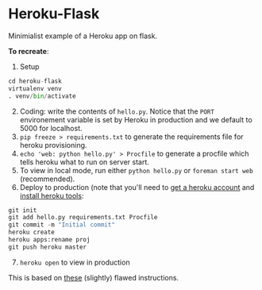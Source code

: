 Heroku-Flask
============

Minimialist example of a Heroku app on flask.

**To recreate**:

1. Setup
````python
cd heroku-flask
virtualenv venv
. venv/bin/activate
````
2. Coding: write the contents of `hello.py`.  Notice that the `PORT` environement variable is set by Heroku in production and we default to 5000 for localhost.
3. `pip freeze > requirements.txt` to generate the requirements file for heroku provisioning.
4. `echo 'web: python hello.py' > Procfile` to generate a procfile which tells heroku what to run on server start.
5. To view in local mode, run either `python hello.py` or `foreman start web` (recommended).
6. Deploy to production (note that you'll need to [get a heroku account](https://www.heroku.com/) and [install heroku tools](https://toolbelt.heroku.com/):
````python
git init
git add hello.py requirements.txt Procfile
git commit -m "Initial commit"
heroku create
heroku apps:rename proj
git push heroku master
````
7. `heroku open` to view in production

This is based on [these](http://virantha.com/2013/11/14/starting-a-simple-flask-app-with-heroku/) (slightly) flawed instructions.
